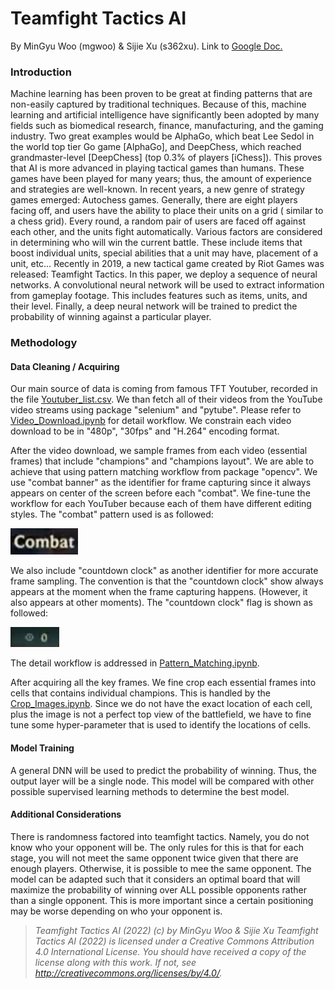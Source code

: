 # Teamfight Tactics AI

By MinGyu Woo (mgwoo) & Sijie Xu (s362xu). Link
to [Google Doc.](https://docs.google.com/document/d/1TIohlN5Y6Ei4vBfcC6VXBMQYowusdf0FM7Itbz9_bts/edit)

### Introduction

Machine learning has been proven to be great at finding patterns that are
non-easily captured by traditional techniques. Because of this, machine learning
and artificial intelligence have significantly been adopted by many fields such
as biomedical research, finance, manufacturing, and the gaming industry. Two
great examples would be AlphaGo, which beat Lee Sedol in the world top tier Go
game [AlphaGo], and DeepChess, which reached grandmaster-level [DeepChess] (top
0.3% of players [iChess]). This proves that AI is more advanced in playing
tactical games than humans. These games have been played for many years; thus,
the amount of experience and strategies are well-known. In recent years, a new
genre of strategy games emerged: Autochess games. Generally, there are eight
players facing off, and users have the ability to place their units on a grid (
similar to a chess grid). Every round, a random pair of users are faced off
against each other, and the units fight automatically. Various factors are
considered in determining who will win the current battle. These include items
that boost individual units, special abilities that a unit may have, placement
of a unit, etc… Recently in 2019, a new tactical game created by Riot Games was
released: Teamfight Tactics. In this paper, we deploy a sequence of neural
networks. A convolutional neural network will be used to extract information
from gameplay footage. This includes features such as items, units, and their
level. Finally, a deep neural network will be trained to predict the probability
of winning against a particular player.

### Methodology

#### Data Cleaning / Acquiring

Our main source of data is coming from famous TFT Youtuber, recorded in the file
[Youtuber_list.csv](data/Youtuber_list.csv). We than fetch all of their videos 
from the YouTube video streams using package "selenium" and "pytube". Please refer 
to [Video_Download.ipynb](Video_Download.ipynb) for detail workflow. We constrain
each video download to be in "480p", "30fps" and "H.264" encoding format. 

After the video download, we sample frames from each video (essential frames) that
include "champions" and "champions layout". We are able to achieve that using pattern
matching workflow from package "opencv". We use "combat banner" as the identifier 
for frame capturing since it always appears on center of the screen before each 
"combat". We fine-tune the workflow for each YouTuber because each of them have 
different editing styles. The "combat" pattern used is as followed:

![combat_flag](img/combat.png)

We also include "countdown clock" as another identifier for more accurate frame 
sampling. The convention is that the "countdown clock" show always appears at the 
moment when the frame capturing happens. (However, it also appears at other moments).
The "countdown clock" flag is shown as followed:

![countdown_flag](img/countdown_new.png)

The detail workflow is addressed in [Pattern_Matching.ipynb](Pattern_Matching.ipynb).

After acquiring all the key frames. We fine crop each essential frames into cells
that contains individual champions. This is handled by the [Crop_Images.ipynb](Crop_Images.ipynb).
Since we do not have the exact location of each cell, plus the image is not a perfect 
top view of the battlefield, we have to fine tune some hyper-parameter that is used
to identify the locations of cells. 

#### Model Training
A general DNN will be used to predict the probability of winning. Thus, the output layer will be a single node. This model will be compared with other possible supervised learning methods to determine the best model.

#### Additional Considerations
There is randomness factored into teamfight tactics. Namely, you do not know who your opponent will be. The only rules for this is that for each stage, you will not meet the same opponent twice given that there are enough players. Otherwise, it is possible to mee the same opponent. The model can be adapted such that it considers an optimal board that will maximize the probability of winning over ALL possible opponents rather than a single opponent. This is more important since a certain positioning may be worse depending on who your opponent is.


> *Teamfight Tactics AI (2022) (c) by MinGyu Woo & Sijie Xu* *Teamfight Tactics AI
> (2022) is licensed under a Creative Commons Attribution
> 4.0 International License.* *You should have received a copy of the
> license along with this work. If not, see
> <http://creativecommons.org/licenses/by/4.0/>.*
